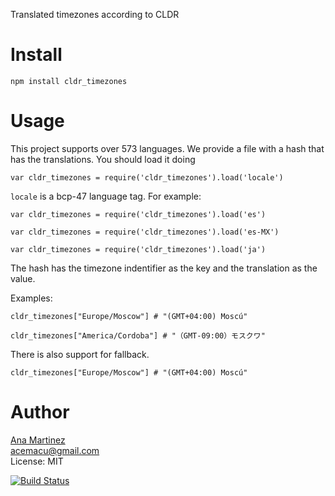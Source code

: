 Translated timezones according to CLDR

Install
=======

    npm install cldr_timezones

Usage
=====

This project supports over 573 languages.
We provide a file with a hash that has the translations. 
You should load it doing
    
    var cldr_timezones = require('cldr_timezones').load('locale')

```locale``` is a bcp-47 language tag. For example:

    var cldr_timezones = require('cldr_timezones').load('es')

    var cldr_timezones = require('cldr_timezones').load('es-MX')

    var cldr_timezones = require('cldr_timezones').load('ja')

The hash has the timezone indentifier as the key and the translation as the value.

Examples: 
    
    cldr_timezones["Europe/Moscow"] # "(GMT+04:00) Moscú"

    cldr_timezones["America/Cordoba"] # "（GMT-09:00）モスクワ"

There is also support for fallback.

    cldr_timezones["Europe/Moscow"] # "(GMT+04:00) Moscú"

Author
======
[Ana Martinez](https://github.com/anamartinez)<br/>
acemacu@gmail.com<br/>
License: MIT<br/>

[![Build Status](https://travis-ci.org/anamartinez/js-cldr-timezones.png)](https://travis-ci.org/anamartinez/npm-cldr-timezones)
